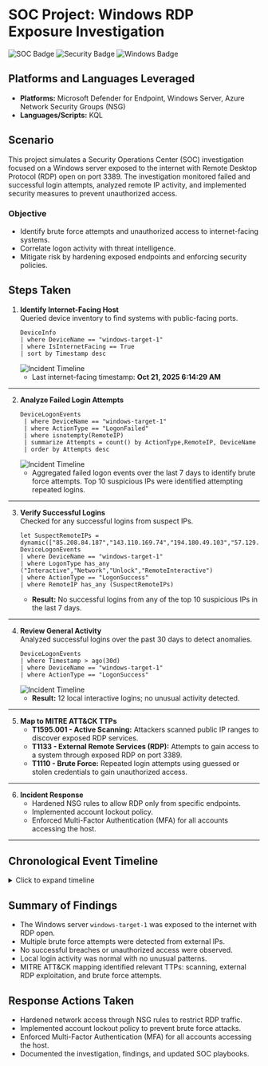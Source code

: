 # SOC Project: Windows RDP Exposure Investigation

![SOC Badge](https://img.shields.io/badge/SOC-Project-blue) ![Security Badge](https://img.shields.io/badge/Security-Analysis-green) ![Windows Badge](https://img.shields.io/badge/Platform-Windows-orange)

## Platforms and Languages Leveraged
- **Platforms:** Microsoft Defender for Endpoint, Windows Server, Azure Network Security Groups (NSG)  
- **Languages/Scripts:** KQL


## Scenario
This project simulates a Security Operations Center (SOC) investigation focused on a Windows server exposed to the internet with Remote Desktop Protocol (RDP) open on port 3389. The investigation monitored failed and successful login attempts, analyzed remote IP activity, and implemented security measures to prevent unauthorized access.

### Objective
- Identify brute force attempts and unauthorized access to internet-facing systems.  
- Correlate logon activity with threat intelligence.  
- Mitigate risk by hardening exposed endpoints and enforcing security policies.  

## Steps Taken
1. **Identify Internet-Facing Host**  
   Queried device inventory to find systems with public-facing ports.
    ```kql
   DeviceInfo
   | where DeviceName == "windows-target-1"
   | where IsInternetFacing == True 
   | sort by Timestamp desc
   ```
      ![Incident Timeline](screenshots/screenshot1)
   - Last internet-facing timestamp: **Oct 21, 2025 6:14:29 AM**  
------------------------------------
2. **Analyze Failed Login Attempts**
   ```kql
   DeviceLogonEvents
    | where DeviceName == "windows-target-1"
    | where ActionType == "LogonFailed"
    | where isnotempty(RemoteIP)
    | summarize Attempts = count() by ActionType,RemoteIP, DeviceName
    | order by Attempts desc
    ```
      ![Incident Timeline](screenshots/screenshot2)
   - Aggregated failed logon events over the last 7 days to identify brute force attempts. Top 10 suspicious IPs were identified attempting repeated logins.
------------------------------------
3. **Verify Successful Logins**  
   Checked for any successful logins from suspect IPs.
      ```kql
   let SuspectRemoteIPs = dynamic(["85.208.84.187","143.110.169.74","194.180.49.103","57.129.140.32","162.243.203.54","175.143.2.185","31.57.97.186","159.100.20.23","180.100.208.89","85.215.203.219"]);
    DeviceLogonEvents
    | where DeviceName == "windows-target-1"
    | where LogonType has_any ("Interactive","Network","Unlock","RemoteInteractive")
    | where ActionType == "LogonSuccess"
    | where RemoteIP has_any (SuspectRemoteIPs)
      ```
   - **Result:** No successful logins from any of the top 10 suspicious IPs in the last 7 days.  
------------------------------------
4. **Review General Activity**  
   Analyzed successful logins over the past 30 days to detect anomalies.
      ```kql
    DeviceLogonEvents
    | where Timestamp > ago(30d)
    | where DeviceName == "windows-target-1"
    | where ActionType == "LogonSuccess"
      ```
   ![Incident Timeline](screenshots/screenshot3)
   - **Result:** 12 local interactive logins; no unusual activity detected.
------------------------------------
5. **Map to MITRE ATT&CK TTPs**  
   - **T1595.001 - Active Scanning:** Attackers scanned public IP ranges to discover exposed RDP services.  
   - **T1133 - External Remote Services (RDP):** Attempts to gain access to a system through exposed RDP on port 3389.  
   - **T1110 - Brute Force:** Repeated login attempts using guessed or stolen credentials to gain unauthorized access.
------------------------------------
6. **Incident Response**  
   - Hardened NSG rules to allow RDP only from specific endpoints.  
   - Implemented account lockout policy.  
   - Enforced Multi-Factor Authentication (MFA) for all accounts accessing the host.
------------------------------------
## Chronological Event Timeline
<details>
<summary>Click to expand timeline</summary>

| Time | Event |
|------|-------|
| Oct 21, 2025 6:14 AM | `windows-target-1` confirmed internet-facing with RDP open |
| Oct 21-27, 2025 | Multiple failed login attempts from top 10 suspicious IPs |
| Oct 21-27, 2025 | Verified zero successful logins from suspicious IPs |
| Oct 21-27, 2025 | Reviewed past 30 days: 12 local interactive logins; no anomalies |
| Oct 27, 2025 | Applied NSG hardening, account lockout policy, and MFA |

</details>

## Summary of Findings
- The Windows server `windows-target-1` was exposed to the internet with RDP open.  
- Multiple brute force attempts were detected from external IPs.  
- No successful breaches or unauthorized access were observed.  
- Local login activity was normal with no unusual patterns.  
- MITRE ATT&CK mapping identified relevant TTPs: scanning, external RDP exploitation, and brute force attempts.

## Response Actions Taken
- Hardened network access through NSG rules to restrict RDP traffic.  
- Implemented account lockout policy to prevent brute force attacks.  
- Enforced Multi-Factor Authentication (MFA) for all accounts accessing the host.  
- Documented the investigation, findings, and updated SOC playbooks.







